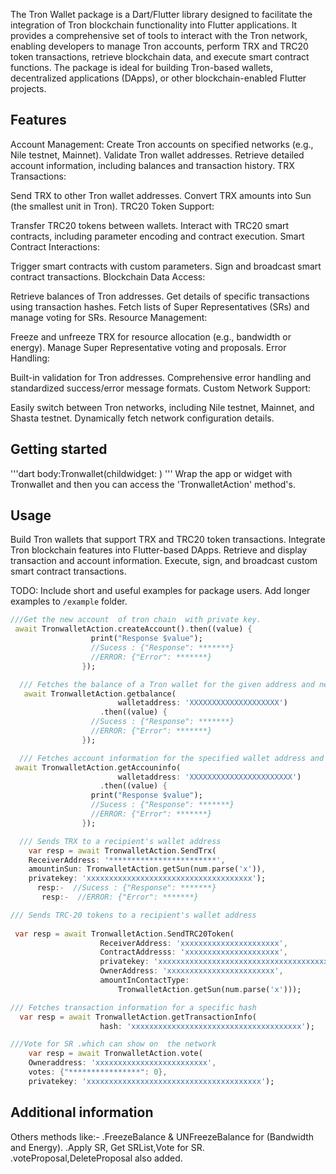 
The Tron Wallet package is a Dart/Flutter library designed to facilitate the integration of Tron blockchain functionality into Flutter applications. It provides a comprehensive set of tools to interact with the Tron network, enabling developers to manage Tron accounts, perform TRX and TRC20 token transactions, retrieve blockchain data, and execute smart contract functions. The package is ideal for building Tron-based wallets, decentralized applications (DApps), or other blockchain-enabled Flutter projects.

## Features
Account Management:
Create Tron accounts on specified networks (e.g., Nile testnet, Mainnet).
Validate Tron wallet addresses.
Retrieve detailed account information, including balances and transaction history.
TRX Transactions:

Send TRX to other Tron wallet addresses.
Convert TRX amounts into Sun (the smallest unit in Tron).
TRC20 Token Support:

Transfer TRC20 tokens between wallets.
Interact with TRC20 smart contracts, including parameter encoding and contract execution.
Smart Contract Interactions:

Trigger smart contracts with custom parameters.
Sign and broadcast smart contract transactions.
Blockchain Data Access:

Retrieve balances of Tron addresses.
Get details of specific transactions using transaction hashes.
Fetch lists of Super Representatives (SRs) and manage voting for SRs.
Resource Management:

Freeze and unfreeze TRX for resource allocation (e.g., bandwidth or energy).
Manage Super Representative voting and proposals.
Error Handling:

Built-in validation for Tron addresses.
Comprehensive error handling and standardized success/error message formats.
Custom Network Support:

Easily switch between Tron networks, including Nile testnet, Mainnet, and Shasta testnet.
Dynamically fetch network configuration details.

## Getting started

'''dart
body:Tronwallet(childwidget: )
'''
Wrap the app or widget with Tronwallet and then 
 you can access the 'TronwalletAction'  method's.

## Usage

Build Tron wallets that support TRX and TRC20 token transactions.
Integrate Tron blockchain features into Flutter-based DApps.
Retrieve and display transaction and account information.
Execute, sign, and broadcast custom smart contract transactions.

TODO: Include short and useful examples for package users. Add longer examples
to `/example` folder.

```dart
///Get the new account  of tron chain  with private key.
 await TronwalletAction.createAccount().then((value) {
                  print("Response $value");
                  //Sucess : {"Response": *******}
                  //ERROR: {"Error": *******}
                });

  /// Fetches the balance of a Tron wallet for the given address and network
   await TronwalletAction.getbalance(
                        walletaddress: 'XXXXXXXXXXXXXXXXXXXX')
                    .then((value) {
                  //Sucess : {"Response": *******}
                  //ERROR: {"Error": *******}
                });

  /// Fetches account information for the specified wallet address and network
 await TronwalletAction.getAccouninfo(
                        walletaddress: 'XXXXXXXXXXXXXXXXXXXXXXX')
                    .then((value) {
                  print("Response $value");
                  //Sucess : {"Response": *******}
                  //ERROR: {"Error": *******}
                });

  /// Sends TRX to a recipient's wallet address
    var resp = await TronwalletAction.SendTrx(
    ReceiverAddress: '************************',
    amountinSun: TronwalletAction.getSun(num.parse('x')),
    privatekey: 'xxxxxxxxxxxxxxxxxxxxxxxxxxxxxxxxxxxxx');
      resp:-  //Sucess : {"Response": *******}
       resp:-  //ERROR: {"Error": *******}

/// Sends TRC-20 tokens to a recipient's wallet address
 
 var resp = await TronwalletAction.SendTRC20Token(
                    ReceiverAddress: 'xxxxxxxxxxxxxxxxxxxxxx',
                    ContractAddresss: 'xxxxxxxxxxxxxxxxxxxxx',
                    privatekey: 'xxxxxxxxxxxxxxxxxxxxxxxxxxxxxxxxxxxxxxxxxxxxx',
                    OwnerAddress: 'xxxxxxxxxxxxxxxxxxxxxxxx',
                    amountInContactType:
                        TronwalletAction.getSun(num.parse('x')));

/// Fetches transaction information for a specific hash
  var resp = await TronwalletAction.getTransactionInfo(
                    hash: 'xxxxxxxxxxxxxxxxxxxxxxxxxxxxxxxxxxxxxx');

///Vote for SR .which can show on  the network     
    var resp = await TronwalletAction.vote(
    Owneraddress: 'xxxxxxxxxxxxxxxxxxxxxxxxx',
    votes: {"****************": 0},
    privatekey: 'xxxxxxxxxxxxxxxxxxxxxxxxxxxxxxxxxxxxxxx');

```

## Additional information

Others methods like:-
.FreezeBalance & UNFreezeBalance for (Bandwidth and Energy).
.Apply SR, Get SRList,Vote for SR.
.voteProposal,DeleteProposal also added.